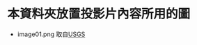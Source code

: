 # 本資料夾放置投影片內容所用的圖

- image01.png 取自[USGS](https://www.usgs.gov/media/images/gis-data-layers-visualization)
